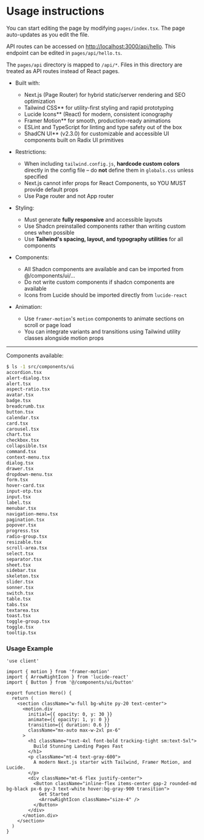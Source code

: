 # Usage instructions

You can start editing the page by modifying `pages/index.tsx`. The page auto-updates as you edit the file.

API routes can be accessed on [http://localhost:3000/api/hello](http://localhost:3000/api/hello). This endpoint can be edited in `pages/api/hello.ts`.

The `pages/api` directory is mapped to `/api/*`. Files in this directory are treated as API routes instead of React pages.

- Built with:
  * Next.js (Page Router) for hybrid static/server rendering and SEO optimization
  * Tailwind CSS** for utility-first styling and rapid prototyping
  * Lucide Icons** (React) for modern, consistent iconography
  * Framer Motion** for smooth, production-ready animations
  * ESLint and TypeScript for linting and type safety out of the box
  * ShadCN UI** (v2.3.0) for customizable and accessible UI components built on Radix UI primitives

- Restrictions:
  * When including `tailwind.config.js`, **hardcode custom colors** directly in the config file – do **not** define them in `globals.css` unless specified
  * Next.js cannot infer props for React Components, so YOU MUST provide default props
  * Use Page router and not App router

- Styling:
  * Must generate **fully responsive** and accessible layouts
  * Use Shadcn preinstalled components rather than writing custom ones when possible
  * Use **Tailwind's spacing, layout, and typography utilities** for all components

- Components:
  * All Shadcn components are available and can be imported from @/components/ui/...
  * Do not write custom components if shadcn components are available
  * Icons from Lucide should be imported directly from `lucide-react`

- Animation:
  * Use `framer-motion`'s `motion` components to animate sections on scroll or page load
  * You can integrate variants and transitions using Tailwind utility classes alongside motion props

---

Components available:
```sh
$ ls -1 src/components/ui
accordion.tsx
alert-dialog.tsx
alert.tsx
aspect-ratio.tsx
avatar.tsx
badge.tsx
breadcrumb.tsx
button.tsx
calendar.tsx
card.tsx
carousel.tsx
chart.tsx
checkbox.tsx
collapsible.tsx
command.tsx
context-menu.tsx
dialog.tsx
drawer.tsx
dropdown-menu.tsx
form.tsx
hover-card.tsx
input-otp.tsx
input.tsx
label.tsx
menubar.tsx
navigation-menu.tsx
pagination.tsx
popover.tsx
progress.tsx
radio-group.tsx
resizable.tsx
scroll-area.tsx
select.tsx
separator.tsx
sheet.tsx
sidebar.tsx
skeleton.tsx
slider.tsx
sonner.tsx
switch.tsx
table.tsx
tabs.tsx
textarea.tsx
toast.tsx
toggle-group.tsx
toggle.tsx
tooltip.tsx
```

### Usage Example

```tsx file="src/components/Hero.tsx"
'use client'

import { motion } from 'framer-motion'
import { ArrowRightIcon } from 'lucide-react'
import { Button } from '@/components/ui/button'

export function Hero() {
  return (
    <section className="w-full bg-white py-20 text-center">
      <motion.div 
        initial={{ opacity: 0, y: 30 }} 
        animate={{ opacity: 1, y: 0 }} 
        transition={{ duration: 0.6 }}
        className="mx-auto max-w-2xl px-6"
      >
        <h1 className="text-4xl font-bold tracking-tight sm:text-5xl">
          Build Stunning Landing Pages Fast
        </h1>
        <p className="mt-4 text-gray-600">
          A modern Next.js starter with Tailwind, Framer Motion, and Lucide.
        </p>
        <div className="mt-6 flex justify-center">
          <Button className="inline-flex items-center gap-2 rounded-md bg-black px-6 py-3 text-white hover:bg-gray-900 transition">
            Get Started
            <ArrowRightIcon className="size-4" />
          </Button>
        </div>
      </motion.div>
    </section>
  )
}
```